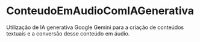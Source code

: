 # ConteudoEmAudioComIAGenerativa
Utilização de IA generativa Google Gemini para a criação de conteúdos textuais e a conversão desse conteúdo em áudio.
